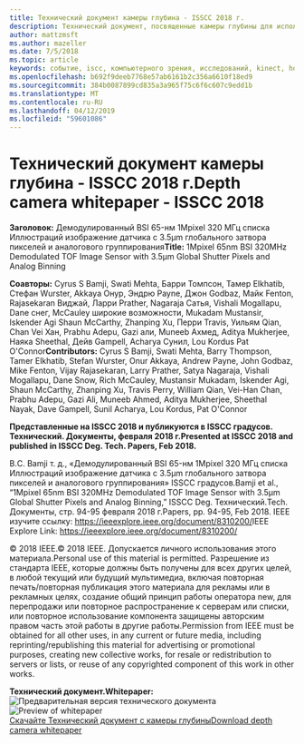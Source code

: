 ```yaml
---
title: Технический документ камеры глубина - ISSCC 2018 г.
description: Технический документ, посвященные камеры глубины для использования в проекте Kinect для Azure и следующей версии HoloLens.
author: mattzmsft
ms.author: mazeller
ms.date: 7/5/2018
ms.topic: article
keywords: событие, iscc, компьютерного зрения, исследований, kinect, hololens, глубина, списка иллюстраций
ms.openlocfilehash: b692f9deeb7768e57ab6161b2c356a6610f18ed9
ms.sourcegitcommit: 384b0087899cd835a3a965f75c6f6c607c9edd1b
ms.translationtype: MT
ms.contentlocale: ru-RU
ms.lasthandoff: 04/12/2019
ms.locfileid: "59601086"
---
```

# <a name="depth-camera-whitepaper---isscc-2018"></a><span data-ttu-id="a02ed-104">Технический документ камеры глубина - ISSCC 2018 г.</span><span class="sxs-lookup"><span data-stu-id="a02ed-104">Depth camera whitepaper - ISSCC 2018</span></span>

<span data-ttu-id="a02ed-105">**Заголовок:** Демодулированный BSI 65-нм 1Mpixel 320 МГц списка Иллюстраций изображение датчика с 3.5μm глобального затвора пикселей и аналогового группирования</span><span class="sxs-lookup"><span data-stu-id="a02ed-105">**Title:** 1Mpixel 65nm BSI 320MHz Demodulated TOF Image Sensor with 3.5μm Global Shutter Pixels and Analog Binning</span></span>

<span data-ttu-id="a02ed-106">**Соавторы:** Cyrus S Bamji, Swati Mehta, Барри Томпсон, Тамер Elkhatib, Стефан Wurster, Akkaya Онур, Эндрю Payne, Джон Godbaz, Майк Fenton, Rajasekaran Виджай, Ларри Prather, Nagaraja Сатья, Vishali Mogallapu, Dane снег, McCauley широкие возможности, Mukadam Mustansir, Iskender Agi Shaun McCarthy, Zhanping Xu, Перри Travis, Уильям Qian, Chan Vei Хан, Prabhu Adepu, Gazi али, Muneeb Ахмед, Aditya Mukherjee, Наяка Sheethal, Дейв Gampell, Acharya Сунил, Lou Kordus Pat O'Connor</span><span class="sxs-lookup"><span data-stu-id="a02ed-106">**Contributors:** Cyrus S Bamji, Swati Mehta, Barry Thompson, Tamer Elkhatib, Stefan Wurster, Onur Akkaya, Andrew Payne, John Godbaz, Mike Fenton, Vijay Rajasekaran, Larry Prather, Satya Nagaraja, Vishali Mogallapu, Dane Snow, Rich McCauley, Mustansir Mukadam, Iskender Agi, Shaun McCarthy, Zhanping Xu, Travis Perry, William Qian, Vei-Han Chan, Prabhu Adepu, Gazi Ali, Muneeb Ahmed, Aditya Mukherjee, Sheethal Nayak, Dave Gampell, Sunil Acharya, Lou Kordus, Pat O'Connor</span></span>

<span data-ttu-id="a02ed-107">**Представленные на ISSCC 2018 и публикуются в ISSCC градусов. Технический. Документы, февраля 2018 г.**</span><span class="sxs-lookup"><span data-stu-id="a02ed-107">**Presented at ISSCC 2018 and published in ISSCC Deg. Tech. Papers, Feb 2018.**</span></span>

<span data-ttu-id="a02ed-108">В.</span><span class="sxs-lookup"><span data-stu-id="a02ed-108">C.</span></span> <span data-ttu-id="a02ed-109">Bamji т. д., «Демодулированный BSI 65-нм 1Mpixel 320 МГц списка Иллюстраций изображение датчика с 3.5μm глобального затвора пикселей и аналогового группирования» ISSCC градусов.</span><span class="sxs-lookup"><span data-stu-id="a02ed-109">Bamji et al., “1Mpixel 65nm BSI 320MHz Demodulated TOF Image Sensor with 3.5μm Global Shutter Pixels and Analog Binning,” ISSCC Deg.</span></span> <span data-ttu-id="a02ed-110">Технический.</span><span class="sxs-lookup"><span data-stu-id="a02ed-110">Tech.</span></span> <span data-ttu-id="a02ed-111">Документы, стр. 94-95 февраля 2018 г.</span><span class="sxs-lookup"><span data-stu-id="a02ed-111">Papers, pp. 94-95, Feb 2018.</span></span> <span data-ttu-id="a02ed-112">IEEE изучите ссылку: https://ieeexplore.ieee.org/document/8310200/</span><span class="sxs-lookup"><span data-stu-id="a02ed-112">IEEE Explore Link: https://ieeexplore.ieee.org/document/8310200/</span></span>

<span data-ttu-id="a02ed-113">© 2018 IEEE.</span><span class="sxs-lookup"><span data-stu-id="a02ed-113">© 2018 IEEE.</span></span> <span data-ttu-id="a02ed-114">Допускается личного использования этого материала.</span><span class="sxs-lookup"><span data-stu-id="a02ed-114">Personal use of this material is permitted.</span></span> <span data-ttu-id="a02ed-115">Разрешение из стандарта IEEE, которые должны быть получены для всех других целей, в любой текущий или будущий мультимедиа, включая повторная печать/повторная публикация этого материала для рекламы или в рекламных целях, создание общий принцип работы оператора new, для перепродажи или повторное распространение к серверам или списки, или повторное использование компонента защищены авторским правом часть этой работы в другие работы.</span><span class="sxs-lookup"><span data-stu-id="a02ed-115">Permission from IEEE must be obtained for all other uses, in any current or future media, including reprinting/republishing this material for advertising or promotional purposes, creating new collective works, for resale or redistribution to servers or lists, or reuse of any copyrighted component of this work in other works.</span></span>

<span data-ttu-id="a02ed-116">**Технический документ.**</span><span class="sxs-lookup"><span data-stu-id="a02ed-116">**Whitepaper:**</span></span><br>
<span data-ttu-id="a02ed-117">![Предварительная версия технического документа](images/depth-camera-isscc.PNG)</span><span class="sxs-lookup"><span data-stu-id="a02ed-117">![Preview of whitepaper](images/depth-camera-isscc.PNG)</span></span><br>
[<span data-ttu-id="a02ed-118">Скачайте Технический документ с камеры глубины</span><span class="sxs-lookup"><span data-stu-id="a02ed-118">Download depth camera whitepaper</span></span>](images/Depth-Camera-ISSCC-2018.pdf)

